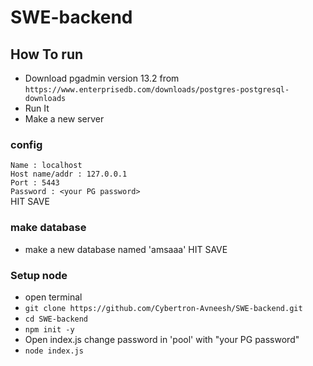 # SWE-backend

## How To run
* Download pgadmin version 13.2 from `https://www.enterprisedb.com/downloads/postgres-postgresql-downloads`<br>
* Run It
* Make a new server<br>
### config
`Name : localhost`<br> 
`Host name/addr : 127.0.0.1`<br> 
`Port : 5443`<br> 
`Password : <your PG password>`<br> 
HIT SAVE

### make database

* make a new database named 'amsaaa'
HIT SAVE

### Setup node

* open terminal
* `git clone https://github.com/Cybertron-Avneesh/SWE-backend.git`
* `cd SWE-backend`
* `npm init -y`
*  Open index.js change password in 'pool' with "your PG password"
* `node index.js`
